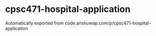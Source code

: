 # cpsc471-hospital-application
Automatically exported from code.anshuwap.com/p/cpsc471-hospital-application
